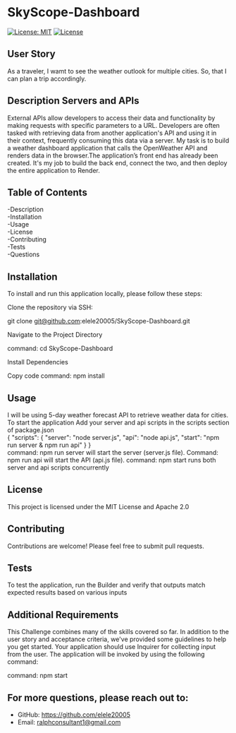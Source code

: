 # SkyScope-Dashboard
[![License: MIT](https://img.shields.io/badge/License-MIT-yellow.svg)](https://opensource.org/licenses/MIT) 
[![License](https://img.shields.io/badge/License-Apache_2.0-blue.svg)](https://opensource.org/licenses/Apache-2.0) 

## User Story
As a traveler, I wamt to see the weather outlook for multiple cities. So, that I can plan a trip accordingly.

## Description Servers and APIs
External APIs allow developers to access their data and functionality by making requests with specific parameters to a URL. Developers are often tasked with retrieving data from another application's API and using it in their context, frequently consuming this data via a server. My task is to build a weather dashboard application that calls the OpenWeather API and renders data in the browser.The application’s front end has already been created. It's my job to build the back end, connect the two, and then deploy the entire application to Render.

## Table of Contents

-Description      
-Installation   
-Usage     
-License       
-Contributing       
-Tests        
-Questions

## Installation
To install and run this application locally, please follow these steps:

Clone the repository via SSH:

git clone git@github.com:elele20005/SkyScope-Dashboard.git
       
   Navigate to the Project Directory


 command: cd SkyScope-Dashboard
 
Install Dependencies

Copy code
command:  npm install

## Usage
I will be using 5-day weather forecast API to retrieve weather data for cities.
To start the application
Add your server and api scripts in the scripts section of package.json     
{
  "scripts": {
    "server": "node server.js",
    "api": "node api.js",
    "start": "npm run server & npm run api"
  }
}        
command: npm run server will start the server (server.js file).
Command: npm run api will start the API (api.js file).
command: npm start runs both server and api scripts concurrently

## License
This project is licensed under the MIT License and Apache 2.0

## Contributing
Contributions are welcome! Please feel free to submit pull requests.

## Tests
To test the application, run the Builder and verify that outputs match expected results based on various inputs


## Additional Requirements
This Challenge combines many of the skills covered so far. In addition to the user story and acceptance criteria, we've provided some guidelines to help you get started. Your application should use Inquirer for collecting input from the user. The application will be invoked by using the following command:

command:  npm start 

## For more questions, please reach out to:
 
- GitHub: https://github.com/elele20005
- Email: ralphconsultant1@gmail.com
